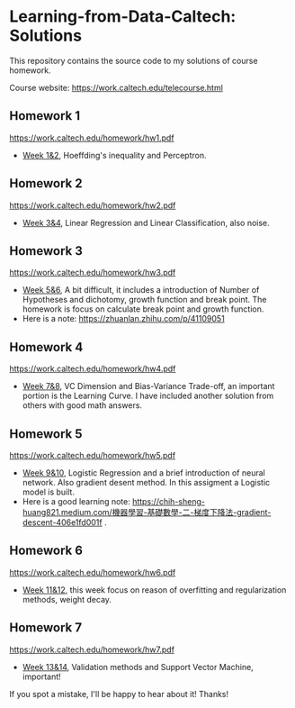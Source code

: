 # **Learning-from-Data-Caltech: Solutions**

This repository contains the source code to my solutions of course homework. 

Course website: https://work.caltech.edu/telecourse.html

## Homework 1

https://work.caltech.edu/homework/hw1.pdf

- [Week 1&2](/HW1/), Hoeffding's inequality and Perceptron.

## Homework 2

https://work.caltech.edu/homework/hw2.pdf

- [Week 3&4](/HW2/), Linear Regression and Linear Classification, also noise.

## Homework 3

https://work.caltech.edu/homework/hw3.pdf

- [Week 5&6](/HW3/), A bit difficult, it includes a introduction of Number of Hypotheses and dichotomy, growth function and break point. The homework is focus on calculate break point and growth function.
- Here is a note: https://zhuanlan.zhihu.com/p/41109051

## Homework 4

https://work.caltech.edu/homework/hw4.pdf

- [Week 7&8](/HW4/), VC Dimension and Bias-Variance Trade-off, an important portion is the Learning Curve. I have included another solution from others with good math answers.

## Homework 5

https://work.caltech.edu/homework/hw5.pdf

- [Week 9&10](/HW5/), Logistic Regression and a brief introduction of neural network. Also gradient desent method. In this assigment a Logistic model is built.
- Here is a good learning note: https://chih-sheng-huang821.medium.com/機器學習-基礎數學-二-梯度下降法-gradient-descent-406e1fd001f .

## Homework 6

https://work.caltech.edu/homework/hw6.pdf

- [Week 11&12](/HW6/), this week focus on reason of overfitting and regularization methods, weight decay.

## Homework 7

https://work.caltech.edu/homework/hw7.pdf

- [Week 13&14](/HW7/), Validation methods and Support Vector Machine, important!


If you spot a mistake, I'll be happy to hear about it! Thanks!
